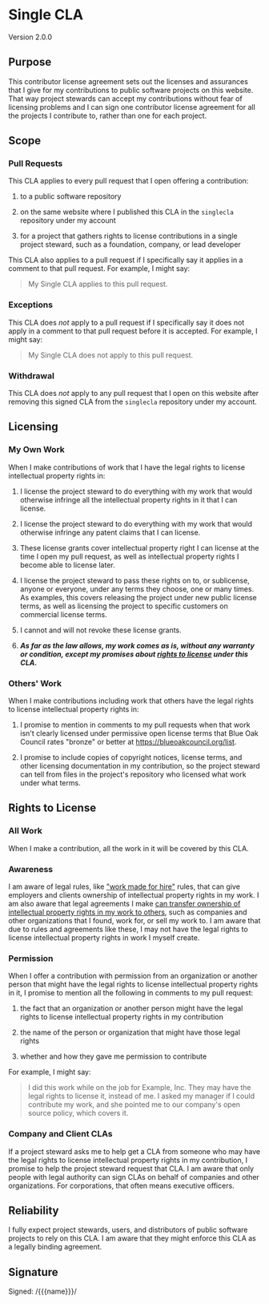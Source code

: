 # Single CLA

Version 2.0.0

## Purpose

This contributor license agreement sets out the licenses and assurances that I give for my contributions to public software projects on this website.  That way project stewards can accept my contributions without fear of licensing problems and I can sign one contributor license agreement for all the projects I contribute to, rather than one for each project.

## Scope

### Pull Requests

This CLA applies to every pull request that I open offering a contribution:

1.  to a public software repository

2.  on the same website where I published this CLA in the `singlecla` repository under my account

3.  for a project that gathers rights to license contributions in a single project steward, such as a foundation, company, or lead developer

This CLA also applies to a pull request if I specifically say it applies in a comment to that pull request.  For example, I might say:

> My Single CLA applies to this pull request.

### Exceptions

This CLA does _not_ apply to a pull request if I specifically say it does not apply in a comment to that pull request before it is accepted.  For example, I might say:

> My Single CLA does not apply to this pull request.

### Withdrawal

This CLA does _not_ apply to any pull request that I open on this website after removing this signed CLA from the `singlecla` repository under my account.

## Licensing

### My Own Work

When I make contributions of work that I have the legal rights to license intellectual property rights in:

1.  I license the project steward to do everything with my work that would otherwise infringe all the intellectual property rights in it that I can license.

2.  I license the project steward to do everything with my work that would otherwise infringe any patent claims that I can license.

3.  These license grants cover intellectual property right I can license at the time I open my pull request, as well as intellectual property rights I become able to license later.

4.  I license the project steward to pass these rights on to, or sublicense, anyone or everyone, under any terms they choose, one or many times.  As examples, this covers releasing the project under new public license terms, as well as licensing the project to specific customers on commercial license terms.

5.  I cannot and will not revoke these license grants.

6.  ***As far as the law allows, my work comes as is, without any warranty or condition, except my promises about [rights to license](#rights-to-license) under this CLA.***

### Others' Work

When I make contributions including work that others have the legal rights to license intellectual property rights in:

1.  I promise to mention in comments to my pull requests when that work isn't clearly licensed under permissive open license terms that Blue Oak Council rates "bronze" or better at <https://blueoakcouncil.org/list>.

2.  I promise to include copies of copyright notices, license terms, and other licensing documentation in my contribution, so the project steward can tell from files in the project's repository who licensed what work under what terms.

## Rights to License

### All Work

When I make a contribution, all the work in it will be covered by this CLA.

### Awareness

I am aware of legal rules, like ["work made for hire"](https://en.wikipedia.org/wiki/Work_for_hire) rules, that can give employers and clients ownership of intellectual property rights in my work.  I am also aware that legal agreements I make [can transfer ownership of intellectual property rights in my work to others](https://en.wikipedia.org/wiki/Assignment_(law)), such as companies and other organizations that I found, work for, or sell my work to.  I am aware that due to rules and agreements like these, I may not have the legal rights to license intellectual property rights in work I myself create.

### Permission

When I offer a contribution with permission from an organization or another person that might have the legal rights to license intellectual property rights in it, I promise to mention all the following in comments to my pull request:

1.  the fact that an organization or another person might have the legal rights to license intellectual property rights in my contribution

2.  the name of the person or organization that might have those legal rights

3.  whether and how they gave me permission to contribute

For example, I might say:

> I did this work while on the job for Example, Inc.  They may have the legal rights to license it, instead of me.  I asked my manager if I could contribute my work, and she pointed me to our company's open source policy, which covers it.

### Company and Client CLAs

If a project steward asks me to help get a CLA from someone who may have the legal rights to license intellectual property rights in my contribution, I promise to help the project steward request that CLA.  I am aware that only people with legal authority can sign CLAs on behalf of companies and other organizations.  For corporations, that often means executive officers.

## Reliability

I fully expect project stewards, users, and distributors of public software projects to rely on this CLA.  I am aware that they might enforce this CLA as a legally binding agreement.

## Signature

Signed: /{{{name}}}/
